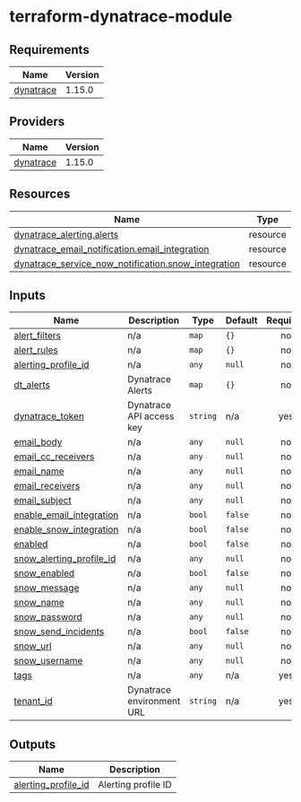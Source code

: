 # terraform-dynatrace-module
<!-- BEGIN_TF_DOCS -->
## Requirements

| Name | Version |
|------|---------|
| <a name="requirement_dynatrace"></a> [dynatrace](#requirement\_dynatrace) | 1.15.0 |

## Providers

| Name | Version |
|------|---------|
| <a name="provider_dynatrace"></a> [dynatrace](#provider\_dynatrace) | 1.15.0 |

## Resources

| Name | Type |
|------|------|
| [dynatrace_alerting.alerts](https://registry.terraform.io/providers/dynatrace-oss/dynatrace/1.15.0/docs/resources/alerting) | resource |
| [dynatrace_email_notification.email_integration](https://registry.terraform.io/providers/dynatrace-oss/dynatrace/1.15.0/docs/resources/email_notification) | resource |
| [dynatrace_service_now_notification.snow_integration](https://registry.terraform.io/providers/dynatrace-oss/dynatrace/1.15.0/docs/resources/service_now_notification) | resource |

## Inputs

| Name | Description | Type | Default | Required |
|------|-------------|------|---------|:--------:|
| <a name="input_alert_filters"></a> [alert\_filters](#input\_alert\_filters) | n/a | `map` | `{}` | no |
| <a name="input_alert_rules"></a> [alert\_rules](#input\_alert\_rules) | n/a | `map` | `{}` | no |
| <a name="input_alerting_profile_id"></a> [alerting\_profile\_id](#input\_alerting\_profile\_id) | n/a | `any` | `null` | no |
| <a name="input_dt_alerts"></a> [dt\_alerts](#input\_dt\_alerts) | Dynatrace Alerts | `map` | `{}` | no |
| <a name="input_dynatrace_token"></a> [dynatrace\_token](#input\_dynatrace\_token) | Dynatrace API access key | `string` | n/a | yes |
| <a name="input_email_body"></a> [email\_body](#input\_email\_body) | n/a | `any` | `null` | no |
| <a name="input_email_cc_receivers"></a> [email\_cc\_receivers](#input\_email\_cc\_receivers) | n/a | `any` | `null` | no |
| <a name="input_email_name"></a> [email\_name](#input\_email\_name) | n/a | `any` | `null` | no |
| <a name="input_email_receivers"></a> [email\_receivers](#input\_email\_receivers) | n/a | `any` | `null` | no |
| <a name="input_email_subject"></a> [email\_subject](#input\_email\_subject) | n/a | `any` | `null` | no |
| <a name="input_enable_email_integration"></a> [enable\_email\_integration](#input\_enable\_email\_integration) | n/a | `bool` | `false` | no |
| <a name="input_enable_snow_integration"></a> [enable\_snow\_integration](#input\_enable\_snow\_integration) | n/a | `bool` | `false` | no |
| <a name="input_enabled"></a> [enabled](#input\_enabled) | n/a | `bool` | `false` | no |
| <a name="input_snow_alerting_profile_id"></a> [snow\_alerting\_profile\_id](#input\_snow\_alerting\_profile\_id) | n/a | `any` | `null` | no |
| <a name="input_snow_enabled"></a> [snow\_enabled](#input\_snow\_enabled) | n/a | `bool` | `false` | no |
| <a name="input_snow_message"></a> [snow\_message](#input\_snow\_message) | n/a | `any` | `null` | no |
| <a name="input_snow_name"></a> [snow\_name](#input\_snow\_name) | n/a | `any` | `null` | no |
| <a name="input_snow_password"></a> [snow\_password](#input\_snow\_password) | n/a | `any` | `null` | no |
| <a name="input_snow_send_incidents"></a> [snow\_send\_incidents](#input\_snow\_send\_incidents) | n/a | `bool` | `false` | no |
| <a name="input_snow_url"></a> [snow\_url](#input\_snow\_url) | n/a | `any` | `null` | no |
| <a name="input_snow_username"></a> [snow\_username](#input\_snow\_username) | n/a | `any` | `null` | no |
| <a name="input_tags"></a> [tags](#input\_tags) | n/a | `any` | n/a | yes |
| <a name="input_tenant_id"></a> [tenant\_id](#input\_tenant\_id) | Dynatrace environment URL | `string` | n/a | yes |

## Outputs

| Name | Description |
|------|-------------|
| <a name="output_alerting_profile_id"></a> [alerting\_profile\_id](#output\_alerting\_profile\_id) | Alerting profile ID |
<!-- END_TF_DOCS -->